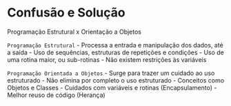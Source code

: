 # Confusão e Solução
Programação Estrutural x Orientação a Objetos

`Programação Estrutural`
    - Processa a entrada e manipulação dos dados, até a saída
    - Uso de sequências, estruturas de repetições e condições
    - Uso de uma rotina maior, ou sub-rotinas
    - Não existem restrições às variáveis

`Programação Orientada a Objetos`
    - Surge para trazer um cuidado ao uso estruturado
        - Não elimina por completo o uso estruturado
    - Conceitos como Objetos e Classes
    - Cuidados com variáveis e rotinas (Encapsulamento)
    - Melhor reuso de código (Herança)